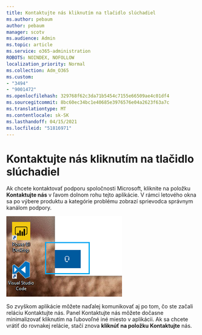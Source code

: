 ```yaml
---
title: Kontaktujte nás kliknutím na tlačidlo slúchadiel
ms.author: pebaum
author: pebaum
manager: scotv
ms.audience: Admin
ms.topic: article
ms.service: o365-administration
ROBOTS: NOINDEX, NOFOLLOW
localization_priority: Normal
ms.collection: Adm_O365
ms.custom:
- "3494"
- "9001472"
ms.openlocfilehash: 329768f62c3da71b5454c7155e66509ae4c01df4
ms.sourcegitcommit: 8bc60ec34bc1e40685e3976576e04a2623f63a7c
ms.translationtype: MT
ms.contentlocale: sk-SK
ms.lasthandoff: 04/15/2021
ms.locfileid: "51816971"
---
```

# <a name="contact-us-by-clicking-the-headphone-button"></a>Kontaktujte nás kliknutím na tlačidlo slúchadiel

Ak chcete kontaktovať podporu spoločnosti Microsoft, kliknite na položku **Kontaktujte nás** v ľavom dolnom rohu tejto aplikácie. V rámci letového okna sa po výbere produktu a kategórie problému zobrazí sprievodca správnym kanálom podpory.

![Kontaktujte nás kliknutím na ikonu slúchadiel.](media/contact-us-headphone-icon.png)

So zvyškom aplikácie môžete naďalej komunikovať aj po tom, čo ste začali reláciu Kontaktujte nás. Panel Kontaktujte nás môžete dočasne minimalizovať kliknutím na ľubovoľné iné miesto v aplikácii. Ak sa chcete vrátiť do rovnakej relácie, stačí znova **kliknúť na položku Kontaktujte** nás.
